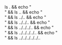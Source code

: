 ls . && echo "<br />" && ls .. && echo "<br />" && ls ../.. && echo "<br />" && ls ../../.. && echo "<br />" && ls ../../../.. && echo "<br />" && ls ../../../../.. && echo "<br />" && ls ../../../../../..
